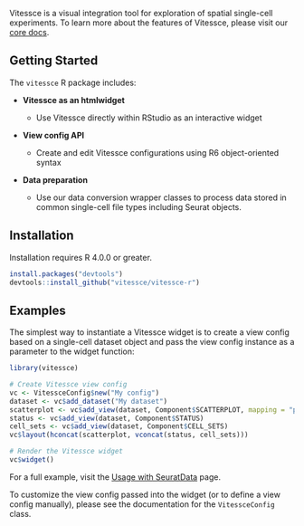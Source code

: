 Vitessce is a visual integration tool for exploration of spatial single-cell experiments. To learn more about the features of Vitessce, please visit our [core docs](http://vitessce.io).

## Getting Started

The ``vitessce`` R package includes:

* **Vitessce as an htmlwidget**

  * Use Vitessce directly within RStudio as an interactive widget

* **View config API**

  * Create and edit Vitessce configurations using R6 object-oriented syntax

* **Data preparation**

  * Use our data conversion wrapper classes to process data stored in common single-cell file types including Seurat objects.


## Installation

Installation requires R 4.0.0 or greater.

```r
install.packages("devtools")
devtools::install_github("vitessce/vitessce-r")
```

## Examples

The simplest way to instantiate a Vitessce widget is to create a view config based on a single-cell dataset object and pass the view config instance as a parameter to the widget function:

```r
library(vitessce)

# Create Vitessce view config
vc <- VitessceConfig$new("My config")
dataset <- vc$add_dataset("My dataset")
scatterplot <- vc$add_view(dataset, Component$SCATTERPLOT, mapping = "pca")
status <- vc$add_view(dataset, Component$STATUS)
cell_sets <- vc$add_view(dataset, Component$CELL_SETS)
vc$layout(hconcat(scatterplot, vconcat(status, cell_sets)))

# Render the Vitessce widget
vc$widget()
```

For a full example, visit the [Usage with SeuratData](articles/seuratdata.html) page.

To customize the view config passed into the widget (or to define a view config manually), please see the documentation for the `VitessceConfig` class.

